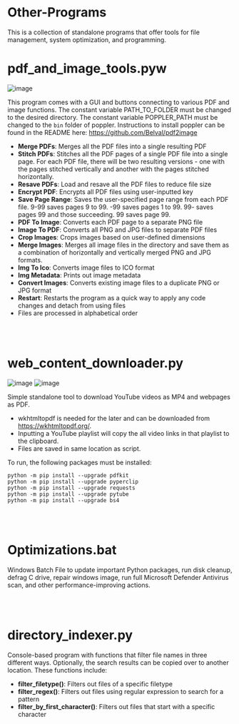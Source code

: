 # Other-Programs

This is a collection of standalone programs that offer tools for file management, system optimization, and programming.

# pdf_and_image_tools.pyw

![image](https://user-images.githubusercontent.com/86848773/222896366-230e914b-e057-4059-b1b6-56ecf0acb445.png)

This program comes with a GUI and buttons connecting to various PDF and image functions. The constant variable
PATH_TO_FOLDER must be changed to the desired directory. The constant variable POPPLER_PATH must be changed to
the ```bin``` folder of poppler. Instructions to install poppler can be found in the README
here: https://github.com/Belval/pdf2image

* **Merge PDFs**: Merges all the PDF files into a single resulting PDF
* **Stitch PDFs**: Stitches all the PDF pages of a single PDF file into a single page. For each PDF file, there will be two resulting versions - one with the pages stitched vertically and another with the pages stitched horizontally.
* **Resave PDFs**: Load and resave all the PDF files to reduce file size
* **Encrypt PDF**: Encrypts all PDF files using user-inputted key
* **Save Page Range**: Saves the user-specified page range from each PDF file. 9-99 saves pages 9 to 99. -99 saves pages 1 to 99. 99- saves pages 99 and those succeeding. 99 saves page 99.
* **PDF To Image**: Converts each PDF page to a separate PNG file
* **Image To PDF**: Converts all PNG and JPG files to separate PDF files
* **Crop Images**: Crops images based on user-defined dimensions
* **Merge Images**: Merges all image files in the directory and save them as a combination of horizontally and vertically merged PNG and JPG formats.
* **Img To Ico**: Converts image files to ICO format
* **Img Metadata**: Prints out image metadata
* **Convert Images**: Converts existing image files to a duplicate PNG or JPG format
* **Restart**: Restarts the program as a quick way to apply any code changes and detach from using files
* Files are processed in alphabetical order

<br><br>

# web_content_downloader.py
![image](https://github.com/jack-200/Other-Programs/assets/86848773/cba73f51-605f-42a1-9ada-b1cdc57a47d4)
![image](https://github.com/jack-200/Other-Programs/assets/86848773/8d8890ca-0123-44ec-baca-5cf881caddd2)

Simple standalone tool to download YouTube videos as MP4 and webpages as PDF.
* wkhtmltopdf is needed for the later and can be downloaded from https://wkhtmltopdf.org/.
* Inputting a YouTube playlist will copy the all video links in that playlist to the clipboard.
* Files are saved in same location as script.

To run, the following packages must be installed:
```
python -m pip install --upgrade pdfkit
python -m pip install --upgrade pyperclip
python -m pip install --upgrade requests
python -m pip install --upgrade pytube
python -m pip install --upgrade bs4
```

<br><br>

# Optimizations.bat

Windows Batch File to update important Python packages, run disk cleanup, defrag C drive, repair windows image, run full Microsoft Defender Antivirus scan, and other performance-improving actions.

<br><br>

# directory_indexer.py

Console-based program with functions that filter file names in three different ways. Optionally, the search results can
be copied over to another location. These functions include:

* **filter_filetype()**: Filters out files of a specific filetype
* **filter_regex()**: Filters out files using regular expression to search for a pattern
* **filter_by_first_character()**: Filters out files that start with a specific character
